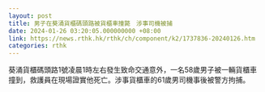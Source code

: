 ```yaml
---
layout: post
title: 男子在葵涌貨櫃碼頭路被貨櫃車撞斃　涉事司機被捕
date: 2024-01-26 03:20:05.000000000 +08:00
link: https://news.rthk.hk/rthk/ch/component/k2/1737836-20240126.htm
categories: rthk
---
```


葵涌貨櫃碼頭路1號凌晨1時左右發生致命交通意外，一名58歲男子被一輛貨櫃車撞到，救護員在現場證實他死亡。涉事貨櫃車的61歲男司機事後被警方拘捕。
